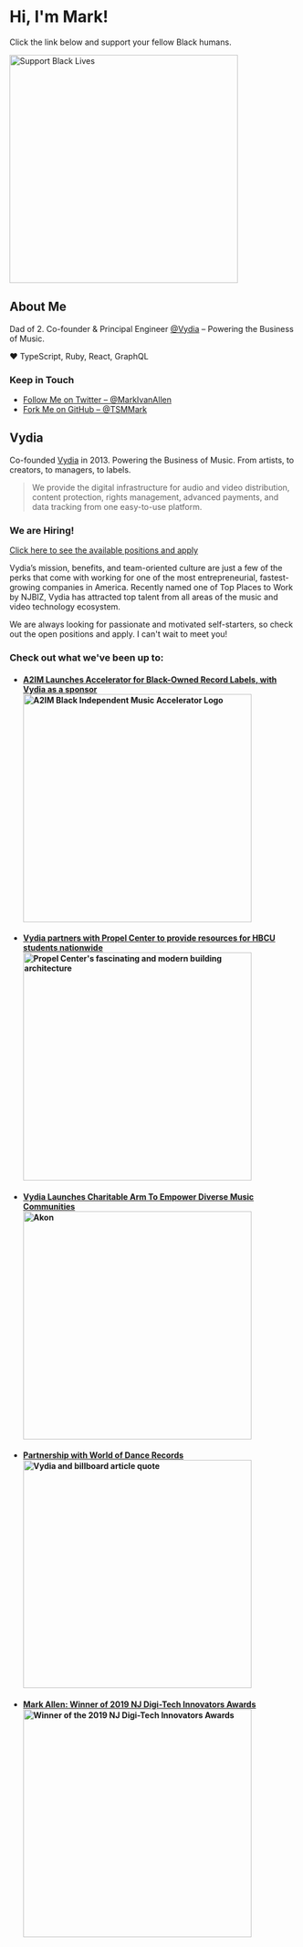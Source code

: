 <h1>Hi, I'm Mark!</h1>

Click the link below and support your fellow Black humans.

<a href="https://blacklivesmatters.carrd.co">
  <img
    width="400"
    alt="Support Black Lives"
    src="https://www.aidsmap.com/sites/default/files/styles/aidsmap_medium_crop/public/2020-06/2000x1300%20aidsmap-BLM.png?itok=s-xlM96r"
  />
</a>

<h2>About Me</h2>

Dad of 2. Co-founder & Principal Engineer <a href="https://github.com/Vydia">@Vydia</a> – Powering the Business of Music.

❤️ TypeScript, Ruby, React, GraphQL

<h3>Keep in Touch</h3>
<ul>
  <li>
    <a href="https://twitter.com/MarkIvanAllen">
      Follow Me on Twitter – @MarkIvanAllen
    </a>
  </li>
  <li>
    <a href="https://github.com/TSMMark">
      Fork Me on GitHub – @TSMMark
    </a>
  </li>
</ul>

<h2>
  Vydia
</h2>

Co-founded <a href="https://vydia.com">Vydia</a> in 2013. Powering the Business of Music. From artists, to creators, to managers, to labels.

> We provide the digital infrastructure for audio and video distribution, content protection, rights management, advanced payments, and data tracking from one easy-to-use platform.

<h3>
  We are Hiring!
</h3>

<a
  href="https://vydia.com/careers"
  target="_blank"
  rer="noopener noreferrer">
  Click here to see the available positions and apply
</a>

Vydia’s mission, benefits, and team-oriented culture are just a few of the perks that come with working for one of the most entrepreneurial, fastest-growing companies in America. Recently named one of Top Places to Work by NJBIZ, Vydia has attracted top talent from all areas of the music and video technology ecosystem.

We are always looking for passionate and motivated self-starters, so check out the open positions and apply. I can't wait to meet you!

<h3>
  Check out what we've been up to:
</h3>

<ul>
  <li>
    <h4>
      <a
        href="https://www.billboard.com/articles/business/9512522/a2im-black-independent-music-accelerator-record-labels"
        target="_blank"
        rer="noopener noreferrer"
      >
        A2IM Launches Accelerator for Black-Owned Record Labels, with Vydia as a sponsor
        <br/>
        <img
          width="400"
          alt="A2IM Black Independent Music Accelerator Logo"
          src="https://static.billboard.com/files/2021/01/Bima-Application-logo-2021-billboard-1548-1610831249-compressed.jpg"
        />
      </a>
    </h4>
  </li>

  <li>
    <h4>
      <a
        href="https://www.billboard.com/articles/business/9512522/a2im-black-independent-music-accelerator-record-labels"
        target="_blank"
        rer="noopener noreferrer"
      >
        Vydia partners with Propel Center to provide resources for HBCU students nationwide
        <br/>
        <img
          width="400"
          alt="Propel Center's fascinating and modern building architecture"
          src="https://pbs.twimg.com/card_img/1349343365498888194/zPaeKzb-?format=jpg&name=medium"
        />
      </a>
    </h4>
  </li>

  <li>
    <h4>
      <a
        href="https://www.forbes.com/sites/andreazarczynski/2020/07/10/vydia-launches-charitable-arm-to-empower-diverse-music-communities/#4c9175c34f5e"
        target="_blank"
        rer="noopener noreferrer"
      >
        Vydia Launches Charitable Arm To Empower Diverse Music Communities
        <br/>
        <img
          width="400"
          alt="Akon"
          src="https://specials-images.forbesimg.com/imageserve/a6b4af91c152472494f4c12eca08971a/960x0.jpg?fit=scale"
        />
      </a>
    </h4>
  </li>

  <li>
    <h4>
      <a
        href="https://www.forbes.com/sites/andreazarczynski/2020/07/10/vydia-launches-charitable-arm-to-empower-diverse-music-communities/#4c9175c34f5e"
        target="_blank"
        rer="noopener noreferrer"
      >
        Partnership with World of Dance Records
        <br/>
        <img
          width="400"
          alt="Vydia and billboard article quote"
          src="https://pbs.twimg.com/media/EiyX8QtVoAAf45Z?format=jpg&name=4096x4096"
        />
      </a>
    </h4>
  </li>

  <li>
    <h4>
      <a
        href="https://njbiz.com/event/njdigitech/"
        target="_blank"
        rer="noopener noreferrer"
      >
        Mark Allen: Winner of 2019 NJ Digi-Tech Innovators Awards
        <br/>
        <img
          width="400"
          alt="Winner of the 2019 NJ Digi-Tech Innovators Awards"
          src="https://njbiz.com/files/2018/12/DigiTechLogo-01.jpg"
        />
      </a>
    </h4>
  </li>
</ul>
